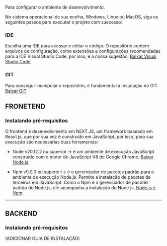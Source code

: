 Para configurar o ambiente de desenvolvimento.

No sistema operacional de sua ecolha, Windows, Linux ou MacOS, siga os seguintes passos para executar o projeto com suecesso:

### **IDE**
Escolha uma IDE para acessar e editar o código.
O repositório contém arquivos de configuração, como extensões e configurações recomendadas para a IDE Visual Studio Code, por isso, é a nossa sugestão.
[Baixar Visual Studio Code](https://code.visualstudio.com/download)

### **GIT**

Para conseguir manipular o repositório, é fundamental a instalação do GIT.
[Baixar GIT](https://git-scm.com/downloads)


## **FRONETEND**

### **Instalando pré-requisitos**

O frontend é desenvolvimento em NEXT.JS, um framework baseado em React.js, que por sua vez é construído em JavaScript, por isso, para sua execução são necessárias duas ferramentas:

- Node v20.12.2 ou superior -> é um ambiente de execução JavaScript construído com o motor de JavaScript V8 do Google Chrome.
[Baixar Node.js](https://nodejs.org/en/download/prebuilt-installer/current)

- Npm v9.0.0 ou superio r->  é o gerenciador de pacotes padrão para o ambiente de execução Node.js. Permite a instalação de pacotes de terceiros em JavaScript.
Como o Npm é o gerenciador de pacotes padrão do Node.js, ele acompanha a instalação do Node.js.
[Node.js e Npm](https://docs.npmjs.com/downloading-and-installing-node-js-and-npm)

---

## **BACKEND**

### **Instalando pré-requisitos**

(ADICIONAR GUIA DE INSTALAÇÃO)
